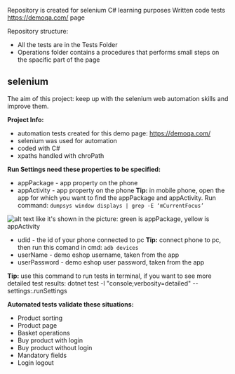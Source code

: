 Repository is created for selenium C# learning purposes
Written code tests https://demoqa.com/ page


Repository structure:
- All the tests are in the Tests Folder
- Operations folder contains a procedures that performs small steps on the spacific part of the page

## selenium
The aim of this project: keep up with the selenium web automation skills and improve them.

**Project Info:**
- automation tests created for this demo page: https://demoqa.com/
- selenium was used for automation
- coded with C#
- xpaths handled with chroPath

**Run Settings need these properties to be specified:**
- appPackage - app property on the phone
- appActivity - app property on the phone
**Tip:** in mobile phone, open the app for which you want to find the appPackage and appActivity. Run command: `dumpsys window displays | grep -E ‘mCurrentFocus’`

![alt text](image.png)
like it's shown in the picture: green is appPackage, yellow is appActivity

- udid - the id of your phone connected to pc **Tip:** connect phone to pc, then run this comand in cmd: `adb devices`
- userName - demo eshop username, taken from the app
- userPassword - demo eshop user password, taken from the app

**Tip:** use this command to run tests in terminal, if you want to see more detailed test results: dotnet test -l "console;verbosity=detailed" --settings:.runSettings

**Automated tests validate these situations:**
- Product sorting
- Product page
- Basket operations
- Buy product with login
- Buy product without login
- Mandatory fields
- Login logout



  
